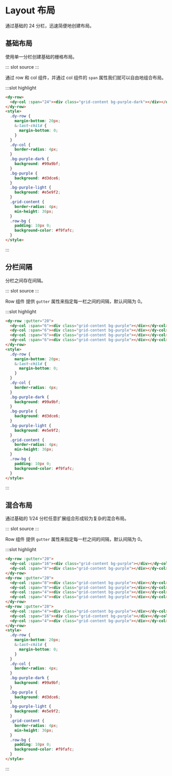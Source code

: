 # Layout 布局

通过基础的 24 分栏，迅速简便地创建布局。

## 基础布局

使用单一分栏创建基础的栅格布局。

<demo-block>
::: slot source
<layout-test1></layout-test1>
:::

通过 row 和 col 组件，并通过 col 组件的 `span` 属性我们就可以自由地组合布局。

:::slot highlight

```html
<dy-row>
  <dy-col :span="24"><div class="grid-content bg-purple-dark"></div></dy-col>
</dy-row>
<style>
  .dy-row {
    margin-bottom: 20px;
    &:last-child {
      margin-bottom: 0;
    }
  }
  .dy-col {
    border-radius: 4px;
  }
  .bg-purple-dark {
    background: #99a9bf;
  }
  .bg-purple {
    background: #d3dce6;
  }
  .bg-purple-light {
    background: #e5e9f2;
  }
  .grid-content {
    border-radius: 4px;
    min-height: 36px;
  }
  .row-bg {
    padding: 10px 0;
    background-color: #f9fafc;
  }
</style>
```

:::
</demo-block>

## 分栏间隔

分栏之间存在间隔。

<demo-block>

::: slot source
<layout-test2></layout-test2>
:::

Row 组件 提供 `gutter` 属性来指定每一栏之间的间隔，默认间隔为 0。

:::slot highlight

```html
<dy-row :gutter="20">
  <dy-col :span="6"><div class="grid-content bg-purple"></div></dy-col>
  <dy-col :span="6"><div class="grid-content bg-purple"></div></dy-col>
  <dy-col :span="6"><div class="grid-content bg-purple"></div></dy-col>
  <dy-col :span="6"><div class="grid-content bg-purple"></div></dy-col>
</dy-row>
<style>
  .dy-row {
    margin-bottom: 20px;
    &:last-child {
      margin-bottom: 0;
    }
  }
  .dy-col {
    border-radius: 4px;
  }
  .bg-purple-dark {
    background: #99a9bf;
  }
  .bg-purple {
    background: #d3dce6;
  }
  .bg-purple-light {
    background: #e5e9f2;
  }
  .grid-content {
    border-radius: 4px;
    min-height: 36px;
  }
  .row-bg {
    padding: 10px 0;
    background-color: #f9fafc;
  }
</style>
```

:::
</demo-block>

## 混合布局

通过基础的 1/24 分栏任意扩展组合形成较为复杂的混合布局。

<demo-block>

::: slot source
<layout-test3></layout-test3>
:::

Row 组件 提供 `gutter` 属性来指定每一栏之间的间隔，默认间隔为 0。

:::slot highlight

```html
<dy-row :gutter="20">
  <dy-col :span="16"><div class="grid-content bg-purple"></div></dy-col>
  <dy-col :span="8"><div class="grid-content bg-purple"></div></dy-col>
</dy-row>
<dy-row :gutter="20">
  <dy-col :span="8"><div class="grid-content bg-purple"></div></dy-col>
  <dy-col :span="8"><div class="grid-content bg-purple"></div></dy-col>
  <dy-col :span="4"><div class="grid-content bg-purple"></div></dy-col>
  <dy-col :span="4"><div class="grid-content bg-purple"></div></dy-col>
</dy-row>
<dy-row :gutter="20">
  <dy-col :span="4"><div class="grid-content bg-purple"></div></dy-col>
  <dy-col :span="16"><div class="grid-content bg-purple"></div></dy-col>
  <dy-col :span="4"><div class="grid-content bg-purple"></div></dy-col>
</dy-row>
<style>
  .dy-row {
    margin-bottom: 20px;
    &:last-child {
      margin-bottom: 0;
    }
  }
  .dy-col {
    border-radius: 4px;
  }
  .bg-purple-dark {
    background: #99a9bf;
  }
  .bg-purple {
    background: #d3dce6;
  }
  .bg-purple-light {
    background: #e5e9f2;
  }
  .grid-content {
    border-radius: 4px;
    min-height: 36px;
  }
  .row-bg {
    padding: 10px 0;
    background-color: #f9fafc;
  }
</style>
```

:::
</demo-block>
